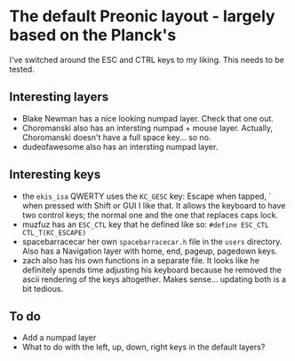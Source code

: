 # The default Preonic layout - largely based on the Planck's

I've switched around the ESC and CTRL keys to my liking. This needs to be tested.

## Interesting layers

- Blake Newman has a nice looking numpad layer. Check that one out.
- Choromanski also has an intersting numpad + mouse layer.
  Actually, Choromanski doesn't have a full space key... so no.
- dudeofawesome also has an intersting numpad layer.

## Interesting keys

- the `ekis_isa` QWERTY uses the `KC_GESC` key:
  Escape when tapped, \` when pressed with Shift or GUI
  I like that. It allows the keyboard to have two control keys; the normal one and the one that replaces caps lock.
- muzfuz has an `ESC_CTL` key that he defined like so:
  `#define ESC_CTL CTL_T(KC_ESCAPE)`
- spacebarracecar her own `spacebarracecar.h` file in the `users` directory.
  Also has a Navigation layer with home, end, pageup, pagedown keys.
- zach also has his own functions in a separate file. It looks like he
  definitely spends time adjusting his keyboard because he removed the ascii
  rendering of the keys altogether. Makes sense... updating both is a bit
  tedious.

## To do

- Add a numpad layer
- What to do with the left, up, down, right keys in the default layers?
